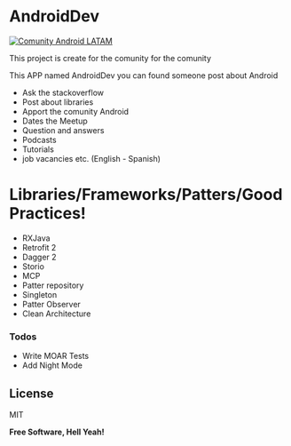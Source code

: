 # AndroidDev

[![Comunity Android LATAM](https://cfcdnpull-creativefreedoml.netdna-ssl.com/wp-content/uploads/2013/03/00-android-4-0_icons.png)](https://cfcdnpull-creativefreedoml.netdna-ssl.com/wp-content/uploads/2013/03/00-android-4-0_icons.png)

This project is create for the comunity for the comunity

This APP named AndroidDev you can found someone post about Android
- Ask the stackoverflow
- Post about libraries
- Apport the comunity Android
- Dates the Meetup
- Question and answers
- Podcasts
- Tutorials
- job vacancies
etc.
(English - Spanish)

# Libraries/Frameworks/Patters/Good Practices!

  - RXJava
  - Retrofit 2
  - Dagger 2
  - Storio
  - MCP
  - Patter repository
  - Singleton
  - Patter Observer
  - Clean Architecture


### Todos

 - Write MOAR Tests
 - Add Night Mode

License
----

MIT


**Free Software, Hell Yeah!**

[//]: # (These are reference links used in the body of this note and get stripped out when the markdown processor does its job. There is no need to format nicely because it shouldn't be seen. Thanks SO - http://stackoverflow.com/questions/4823468/store-comments-in-markdown-syntax)
